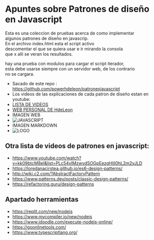 # Apuntes sobre Patrones de diseño en Javascript

Esta es una coleccion de pruebas acerca de como implementar\
algunos patrones de diseño en javascrip.\
En el archivo index.html esta el script activo\
descomentar el que se quiera usar e ir mirando la consola\
que x alli se veran los resultados.

hay una prueba con modulos para cargar el script iterador,\
esta debe usarse siempre con un servidor web, de los contrario \
no se cargara.


- Sacado de este repo : https://github.com/powerhdeleon/patronesjavascript
- Los videos de las explicaciones de cada patron de diseño estan en youtube:
- [LISTA DE VIDEOS](https://www.youtube.com/watch?v=N-NnxiVln8I&list=PLWYKfSbdsjJiwd7H_eDd9WvyXKF8PRUIS&index=1)
- [WEB PERSONAL DE HdeLeon](https://hdeleon.net/)
- IMAGEN WEB
- <image src="https://upload.wikimedia.org/wikipedia/commons/thumb/9/99/Unofficial_JavaScript_logo_2.svg/240px-Unofficial_JavaScript_logo_2.svg.png" alt="JAVASCRIPT">
- IMAGEN MARKDOWN
- ![LOGO](https://upload.wikimedia.org/wikipedia/commons/thumb/9/99/Unofficial_JavaScript_logo_2.svg/240px-Unofficial_JavaScript_logo_2.svg.png "logo de javascript")

## Otra lista de videos de patrones en javascript:
- https://www.youtube.com/watch?v=kk09btcM8eI&list=PLc54vIMzwvdSOGpEezgHljl0hL2m2yJLD
- https://loredanacirstea.github.io/es6-design-patterns/
- http://wiki.c2.com/?AbstractFactoryPattern
- https://www.patterns.dev/posts/classic-design-patterns/
- https://refactoring.guru/design-patterns


## Apartado herramientas
- https://replit.com/new/nodejs
- https://www.mycompiler.io/new/nodejs
- https://www.jdoodle.com/execute-nodejs-online/
- https://goonlinetools.com/
- https://www.typescriptlang.org/



